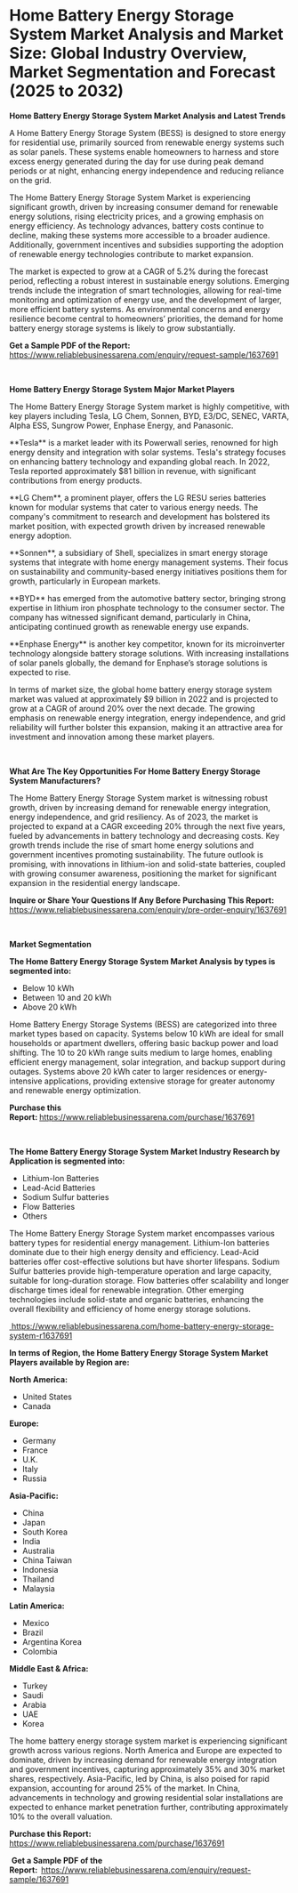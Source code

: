 <p><h1>Home Battery Energy Storage System Market Analysis and Market Size: Global Industry Overview, Market Segmentation and Forecast (2025 to 2032)</h1></p><p><strong>Home Battery Energy Storage System Market Analysis and Latest Trends</strong></p>
<p><p>A Home Battery Energy Storage System (BESS) is designed to store energy for residential use, primarily sourced from renewable energy systems such as solar panels. These systems enable homeowners to harness and store excess energy generated during the day for use during peak demand periods or at night, enhancing energy independence and reducing reliance on the grid.</p><p>The Home Battery Energy Storage System Market is experiencing significant growth, driven by increasing consumer demand for renewable energy solutions, rising electricity prices, and a growing emphasis on energy efficiency. As technology advances, battery costs continue to decline, making these systems more accessible to a broader audience. Additionally, government incentives and subsidies supporting the adoption of renewable energy technologies contribute to market expansion.</p><p>The market is expected to grow at a CAGR of 5.2% during the forecast period, reflecting a robust interest in sustainable energy solutions. Emerging trends include the integration of smart technologies, allowing for real-time monitoring and optimization of energy use, and the development of larger, more efficient battery systems. As environmental concerns and energy resilience become central to homeowners’ priorities, the demand for home battery energy storage systems is likely to grow substantially.</p></p>
<p><strong>Get a Sample PDF of the Report:&nbsp;</strong> <a href="https://www.reliablebusinessarena.com/enquiry/request-sample/1637691?utm_campaign=2530&utm_medium=2&utm_source=Github&utm_content=ia&utm_term=18042025&utm_id=home-battery-energy-storage-system">https://www.reliablebusinessarena.com/enquiry/request-sample/1637691</a></p>
<p>&nbsp;</p>
<p><strong>Home Battery Energy Storage System Major Market Players</strong></p>
<p><p>The Home Battery Energy Storage System market is highly competitive, with key players including Tesla, LG Chem, Sonnen, BYD, E3/DC, SENEC, VARTA, Alpha ESS, Sungrow Power, Enphase Energy, and Panasonic. </p><p>**Tesla** is a market leader with its Powerwall series, renowned for high energy density and integration with solar systems. Tesla's strategy focuses on enhancing battery technology and expanding global reach. In 2022, Tesla reported approximately $81 billion in revenue, with significant contributions from energy products.</p><p>**LG Chem**, a prominent player, offers the LG RESU series batteries known for modular systems that cater to various energy needs. The company's commitment to research and development has bolstered its market position, with expected growth driven by increased renewable energy adoption.</p><p>**Sonnen**, a subsidiary of Shell, specializes in smart energy storage systems that integrate with home energy management systems. Their focus on sustainability and community-based energy initiatives positions them for growth, particularly in European markets.</p><p>**BYD** has emerged from the automotive battery sector, bringing strong expertise in lithium iron phosphate technology to the consumer sector. The company has witnessed significant demand, particularly in China, anticipating continued growth as renewable energy use expands.</p><p>**Enphase Energy** is another key competitor, known for its microinverter technology alongside battery storage solutions. With increasing installations of solar panels globally, the demand for Enphase’s storage solutions is expected to rise.</p><p>In terms of market size, the global home battery energy storage system market was valued at approximately $9 billion in 2022 and is projected to grow at a CAGR of around 20% over the next decade. The growing emphasis on renewable energy integration, energy independence, and grid reliability will further bolster this expansion, making it an attractive area for investment and innovation among these market players.</p></p>
<p>&nbsp;</p>
<p><strong>What Are The Key Opportunities For Home Battery Energy Storage System Manufacturers?</strong></p>
<p><p>The Home Battery Energy Storage System market is witnessing robust growth, driven by increasing demand for renewable energy integration, energy independence, and grid resiliency. As of 2023, the market is projected to expand at a CAGR exceeding 20% through the next five years, fueled by advancements in battery technology and decreasing costs. Key growth trends include the rise of smart home energy solutions and government incentives promoting sustainability. The future outlook is promising, with innovations in lithium-ion and solid-state batteries, coupled with growing consumer awareness, positioning the market for significant expansion in the residential energy landscape.</p></p>
<p><strong>Inquire or Share Your Questions If Any Before Purchasing This Report:</strong> <a href="https://www.reliablebusinessarena.com/enquiry/pre-order-enquiry/1637691?utm_campaign=2530&utm_medium=2&utm_source=Github&utm_content=ia&utm_term=18042025&utm_id=home-battery-energy-storage-system">https://www.reliablebusinessarena.com/enquiry/pre-order-enquiry/1637691</a></p>
<p>&nbsp;</p>
<p><strong>Market Segmentation</strong></p>
<p><strong>The Home Battery Energy Storage System Market Analysis by types is segmented into:</strong></p>
<p><ul><li>Below 10 kWh</li><li>Between 10 and 20 kWh</li><li>Above 20 kWh</li></ul></p>
<p><p>Home Battery Energy Storage Systems (BESS) are categorized into three market types based on capacity. Systems below 10 kWh are ideal for small households or apartment dwellers, offering basic backup power and load shifting. The 10 to 20 kWh range suits medium to large homes, enabling efficient energy management, solar integration, and backup support during outages. Systems above 20 kWh cater to larger residences or energy-intensive applications, providing extensive storage for greater autonomy and renewable energy optimization.</p></p>
<p><strong>Purchase this Report:&nbsp;</strong><a href="https://www.reliablebusinessarena.com/purchase/1637691?utm_campaign=2530&utm_medium=2&utm_source=Github&utm_content=ia&utm_term=18042025&utm_id=home-battery-energy-storage-system">https://www.reliablebusinessarena.com/purchase/1637691</a></p>
<p>&nbsp;</p>
<p><strong>The Home Battery Energy Storage System Market Industry Research by Application is segmented into:</strong></p>
<p><ul><li>Lithium-Ion Batteries</li><li>Lead-Acid Batteries</li><li>Sodium Sulfur batteries</li><li>Flow Batteries</li><li>Others</li></ul></p>
<p><p>The Home Battery Energy Storage System market encompasses various battery types for residential energy management. Lithium-Ion batteries dominate due to their high energy density and efficiency. Lead-Acid batteries offer cost-effective solutions but have shorter lifespans. Sodium Sulfur batteries provide high-temperature operation and large capacity, suitable for long-duration storage. Flow batteries offer scalability and longer discharge times ideal for renewable integration. Other emerging technologies include solid-state and organic batteries, enhancing the overall flexibility and efficiency of home energy storage solutions.</p></p>
<p><a href="https://www.reliablebusinessarena.com/home-battery-energy-storage-system-r1637691?utm_campaign=2530&utm_medium=2&utm_source=Github&utm_content=ia&utm_term=18042025&utm_id=home-battery-energy-storage-system">&nbsp;https://www.reliablebusinessarena.com/home-battery-energy-storage-system-r1637691</a></p>
<p><strong>In terms of Region, the Home Battery Energy Storage System Market Players available by Region are:</strong></p>
<p>
    <p> <strong> North America: </strong>
        <ul>
            <li>United States</li>
            <li>Canada</li>
        </ul>
        </p> 
    <p> <strong> Europe: </strong>
        <ul>
            <li>Germany</li>
            <li>France</li>
            <li>U.K.</li>
            <li>Italy</li>
            <li>Russia</li>
        </ul>
        </p> 
    <p> <strong> Asia-Pacific: </strong>
        <ul>
            <li>China</li>
            <li>Japan</li>
            <li>South Korea</li>
            <li>India</li>
            <li>Australia</li>
            <li>China Taiwan</li>
            <li>Indonesia</li>
            <li>Thailand</li>
            <li>Malaysia</li>
        </ul>
        </p> 
    <p> <strong> Latin America: </strong>
        <ul>
            <li>Mexico</li>
            <li>Brazil</li>
            <li>Argentina Korea</li>
            <li>Colombia</li>
        </ul>
        </p> 
    <p> <strong> Middle East & Africa: </strong>
        <ul>
            <li>Turkey</li>
            <li>Saudi</li>
            <li>Arabia</li>
            <li>UAE</li>
            <li>Korea</li>
        </ul>
    </p>
    </p>
<p><p>The home battery energy storage system market is experiencing significant growth across various regions. North America and Europe are expected to dominate, driven by increasing demand for renewable energy integration and government incentives, capturing approximately 35% and 30% market shares, respectively. Asia-Pacific, led by China, is also poised for rapid expansion, accounting for around 25% of the market. In China, advancements in technology and growing residential solar installations are expected to enhance market penetration further, contributing approximately 10% to the overall valuation.</p></p>
<p><strong>Purchase this Report: </strong><a href="https://www.reliablebusinessarena.com/purchase/1637691?utm_campaign=2530&utm_medium=2&utm_source=Github&utm_content=ia&utm_term=18042025&utm_id=home-battery-energy-storage-system">https://www.reliablebusinessarena.com/purchase/1637691</a></p>
<p>&nbsp;<strong>Get a Sample PDF of the Report:&nbsp;&nbsp;</strong><a href="https://www.reliablebusinessarena.com/enquiry/request-sample/1637691?utm_campaign=2530&utm_medium=2&utm_source=Github&utm_content=ia&utm_term=18042025&utm_id=home-battery-energy-storage-system">https://www.reliablebusinessarena.com/enquiry/request-sample/1637691</a></p>
<p><strong></strong></p>
<p><p></p><p></p><p></p></p>